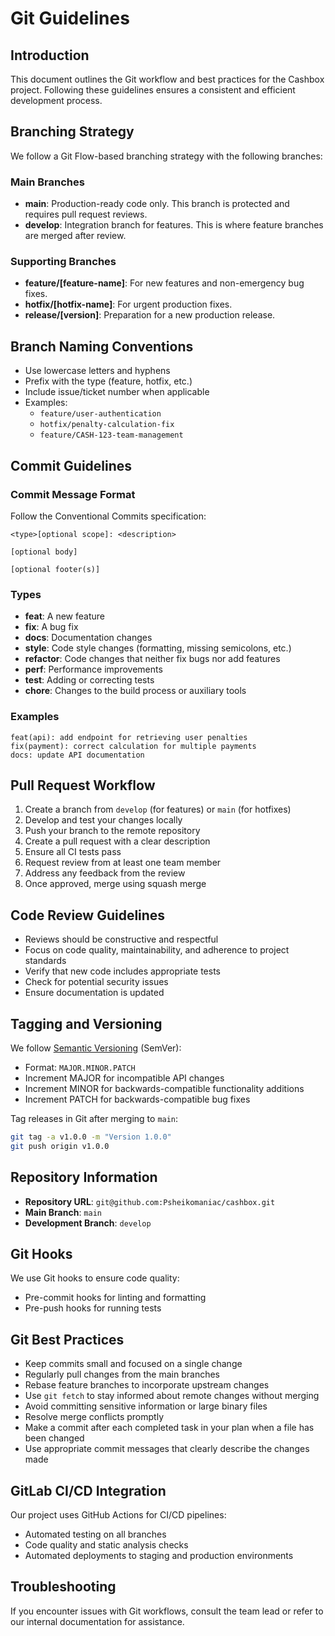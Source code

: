 # Git Guidelines

## Introduction
This document outlines the Git workflow and best practices for the Cashbox project. Following these guidelines ensures a consistent and efficient development process.

## Branching Strategy

We follow a Git Flow-based branching strategy with the following branches:

### Main Branches
- **main**: Production-ready code only. This branch is protected and requires pull request reviews.
- **develop**: Integration branch for features. This is where feature branches are merged after review.

### Supporting Branches
- **feature/[feature-name]**: For new features and non-emergency bug fixes.
- **hotfix/[hotfix-name]**: For urgent production fixes.
- **release/[version]**: Preparation for a new production release.

## Branch Naming Conventions
- Use lowercase letters and hyphens
- Prefix with the type (feature, hotfix, etc.)
- Include issue/ticket number when applicable
- Examples:
  - `feature/user-authentication`
  - `hotfix/penalty-calculation-fix`
  - `feature/CASH-123-team-management`

## Commit Guidelines

### Commit Message Format
Follow the Conventional Commits specification:
```
<type>[optional scope]: <description>

[optional body]

[optional footer(s)]
```

### Types
- **feat**: A new feature
- **fix**: A bug fix
- **docs**: Documentation changes
- **style**: Code style changes (formatting, missing semicolons, etc.)
- **refactor**: Code changes that neither fix bugs nor add features
- **perf**: Performance improvements
- **test**: Adding or correcting tests
- **chore**: Changes to the build process or auxiliary tools

### Examples
```
feat(api): add endpoint for retrieving user penalties
fix(payment): correct calculation for multiple payments
docs: update API documentation
```

## Pull Request Workflow

1. Create a branch from `develop` (for features) or `main` (for hotfixes)
2. Develop and test your changes locally
3. Push your branch to the remote repository
4. Create a pull request with a clear description
5. Ensure all CI tests pass
6. Request review from at least one team member
7. Address any feedback from the review
8. Once approved, merge using squash merge

## Code Review Guidelines

- Reviews should be constructive and respectful
- Focus on code quality, maintainability, and adherence to project standards
- Verify that new code includes appropriate tests
- Check for potential security issues
- Ensure documentation is updated

## Tagging and Versioning

We follow [Semantic Versioning](https://semver.org/) (SemVer):
- Format: `MAJOR.MINOR.PATCH`
- Increment MAJOR for incompatible API changes
- Increment MINOR for backwards-compatible functionality additions
- Increment PATCH for backwards-compatible bug fixes

Tag releases in Git after merging to `main`:
```bash
git tag -a v1.0.0 -m "Version 1.0.0"
git push origin v1.0.0
```

## Repository Information

- **Repository URL**: `git@github.com:Psheikomaniac/cashbox.git`
- **Main Branch**: `main`
- **Development Branch**: `develop`

## Git Hooks

We use Git hooks to ensure code quality:
- Pre-commit hooks for linting and formatting
- Pre-push hooks for running tests

## Git Best Practices

- Keep commits small and focused on a single change
- Regularly pull changes from the main branches
- Rebase feature branches to incorporate upstream changes
- Use `git fetch` to stay informed about remote changes without merging
- Avoid committing sensitive information or large binary files
- Resolve merge conflicts promptly
- Make a commit after each completed task in your plan when a file has been changed
- Use appropriate commit messages that clearly describe the changes made

## GitLab CI/CD Integration

Our project uses GitHub Actions for CI/CD pipelines:
- Automated testing on all branches
- Code quality and static analysis checks
- Automated deployments to staging and production environments

## Troubleshooting

If you encounter issues with Git workflows, consult the team lead or refer to our internal documentation for assistance.
